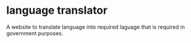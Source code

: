 # language translator
 A website to translate language into required laguage that is required in government purposes.
